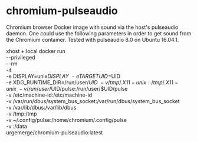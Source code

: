 # chromium-pulseaudio

Chromium browser Docker image with sound via the host's pulseaudio daemon. One could use the following parameters in order to get sound from the Chromium container. Tested with pulseaudio 8.0 on Ubuntu 16.04.1.

xhost +:local
docker run \
        --privileged \
        --rm \
        -it \
        -e DISPLAY=unix$DISPLAY \
        -e TARGETUID=$UID \
        -e XDG_RUNTIME_DIR=/run/user/$UID \
        -v /tmp/.X11-unix:/tmp/.X11-unix \
        -v /run/user/$UID/pulse:/run/user/$UID/pulse \
        -v /etc/machine-id:/etc/machine-id \
        -v /var/run/dbus/system_bus_socket:/var/run/dbus/system_bus_socket \
        -v /var/lib/dbus:/var/lib/dbus \
        -v /tmp:/tmp \
        -v ~/.config/pulse:/home/chromium/.config/pulse \
        -v <your-persistent-data-dir>:/data \
        urgemerge/chromium-pulseaudio:latest
